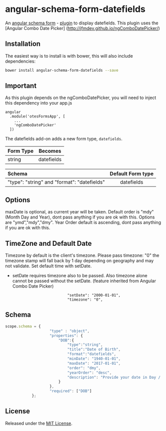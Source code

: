 # angular-schema-form-datefields
An [angular schema form](https://github.com/json-schema-form/angular-schema-form) - [plugin](https://github.com/json-schema-form/angular-schema-form/blob/development/docs/extending.md) to display datefields. This plugin uses the [Angular Combo Date Picker] (http://jfmdev.github.io/ngComboDatePicker/)

Installation
------------

The easiest way is to install is with bower, this will also include dependencies:

```bash
bower install angular-schema-form-datefields --save
```
Important
---------
As this plugin depends on the ngComboDatePicker, you will need to inject this dependency into your app.js

```
angular
  .module('otesFormsApp', [
    ...
    'ngComboDatePicker'
  ])

```


The datefields add-on adds a new form type, `datefields`.

|   Form Type    |       Becomes       |
|:---------------|:-------------------:|
|   string       |  datefields         | 


| Schema             |   Default Form type  |
|:-------------------|:------------:|
| "type": "string" and "format": "datefields"   |   datefields   |

Options
-----------------
maxDate is optional, as current year will be taken. 
Default order is "mdy" (Month Day and Year), dont pass anything if you are ok with this. Options are "ymd","mdy","dmy".
Year Order default is ascending, dont pass anything if you are ok with this.

TimeZone and Default Date
--------------------------
Timezone by default is the client's timezone. 
Please pass timezone: "0" the timezone stamp will fall back by 1 day depending on geography and may not validate.
Set default time with setDate.

* setDate requires timezone also to be passed. Also timezone alone cannot be passed without the setDate.
(feature inherited from Angular Combo Date Picker) 

```
                            "setDate": "2000-01-01",
                            "timezone": "0",
````

Schema 
----------

```javascript
scope.schema = {
                    "type" : "object",
                    "properties": {
                        "DOB":{
                            "type":"string",
                            "title":"Date of Birth",
                            "format":"datefields",
                            "minDate": "1940-01-01",
                            "maxDate": "2017-01-01",
                            "order": "dmy",
                            "yearOrder": "desc",
                            "description": "Provide your date in Day / Month / Year format"
                        }
                    },
                    "required": ["DOB"]
            };
```


## License
Released under the [MIT License](http://www.opensource.org/licenses/MIT).
